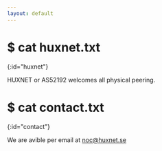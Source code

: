 ```yaml
---
layout: default
---
```


# $ cat huxnet.txt
{:id="huxnet"}

HUXNET or AS52192 welcomes all physical peering.


# $ cat contact.txt
{:id="contact"}

We are avible per email at noc@huxnet.se
